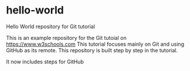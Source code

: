 # hello-world

Hello World repository for Git tutorial

This is an example repository for the Git tutoial on https://www.w3schools.com
This tutorial focuses mainly on Git and using GitHub as its remote. 
This repository is built step by step in the tutorial.

It now includes steps for GitHub
